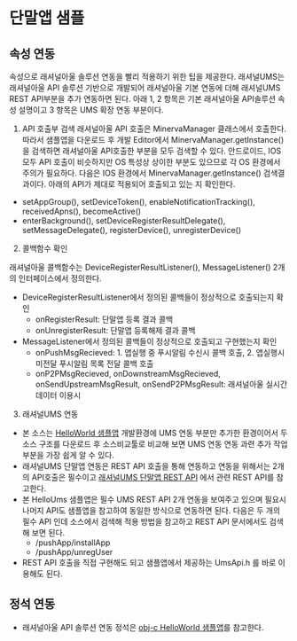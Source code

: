 # 단말앱 샘플


## 속성 연동

속성으로 래셔널아울 솔루션 연동을 빨리 적용하기 위한 팁을 제공한다.
래셔널UMS는 래셔널아울 API 솔루션 기반으로 개발되어 래셔널아울 기본 연동에 더해 래셔널UMS REST API부분을 추가 연동하면 된다. 아래 1, 2 항목은 기본 래셔널아울 API솔루션 속성 설명이고 3 항목은 UMS 확장 연동 부분이다.


1.  API 호출부 검색
래셔널아울 API 호출은 MinervaManager 클래스에서 호출한다. 따라서 샘플앱을 다운로드 후 개발 Editor에서 MinervaManager.getInstance()을 검색하면 래셔널아울 API호출한 부분을 모두 검색할 수 있다. 안드로이드, IOS 모두 API 호출이 비슷하지만 OS 특성상 상이한 부분도 있으므로 각 OS 환경에서 주의가 필요하다.
다음은 IOS 환경에서 MinervaManager.getInstance() 검색결과이다. 아래의 API가 제대로 적용되어 호출되고 있는 지 확인한다.
- setAppGroup(), setDeviceToken(), enableNotificationTracking(), receivedApns(), becomeActive()
- enterBackground(), setDeviceRegisterResultDelegate(), setMessageDelegate(), registerDevice(), unregisterDevice()

2.  콜백함수 확인

래셔널아울 콜백함수는 DeviceRegisterResultListener(), MessageListener() 2개의 인터페이스에서 정의한다.

- DeviceRegisterResultListener에서 정의된 콜백들이 정상적으로 호출되는지 확인
    - onRegisterResult: 단말앱 등록 결과 콜백
    - onUnregisterResult: 단말앱 등록해제 결과 콜백
- MessageListener에서 정의된 콜백들이 정상적으로 호출되고 구현했는지 확인
    - onPushMsgRecieved: 1. 앱실행 중 푸시알림 수신시 콜백 호출, 2. 앱실행시 미전달 푸시알림 목록 전달 콜백 호출
    - onP2PMsgRecieved, onDownstreamMsgRecieved, onSendUpstreamMsgResult, onSendP2PMsgResult: 래셔널아울 실시간 데이터 이용시 

3. 래셔널UMS 연동
- 본 소스는 [HelloWorld 샘플앱](https://github.com/RationalOwl/rationalowl-sample/tree/master/device-app/ios-object-c/hello) 개발환경에 UMS 연동 부분만 추가한 환경이어서 두 소스 구조를 다운로드 후 소스비교툴로 비교해 보면 UMS 연동 연동 과련 추가 작업 부분을 가장 쉽게 알 수 있다.
- 래셔널UMS 단말앱 연동은 REST API 호출을 통해 연동하고 연동을 위해서는 2개의 API호출은 필수이고 [래셔널UMS 단말앱 REST API](https://github.com/RationalOwl/ums/tree/main/개발연동/UMS단말앱RESTAPI) 에서 관련 REST API를 참고한다.
- 본 HelloUms 샘플앱은 필수 UMS REST API 2개 연동을 보여주고 있으며 필요시 나머지 API도 샘플앱을 참고하여 동일한 방식으로 연동하면 된다. 다음은 두 개의 필수 API 인데 소스에서 검색해 적용 방법을 참고하고 REST API 문서에서도 검색해 보면 된다.
    - /pushApp/installApp
    - /pushApp/unregUser
- REST API 호출을 직접 구현해도 되고 샘플앱에서 제공하는 UmsApi.h 를 바로 이용해도 된다.


## 정석 연동

- 래셔널아울 API 솔루션 연동 정석은 [obj-c HelloWorld 샘플앱](https://github.com/RationalOwl/rationalowl-sample/tree/master/device-app/ios-object-c/hello)를 참고한다.
